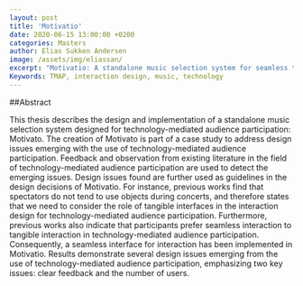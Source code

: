 ```yaml
---
layout: post
title: 'Motivatio'
date: 2020-06-15 13:00:00 +0200
categories: Masters
author: Elias Sukken Andersen
image: /assets/img/eliassan/
excerpt: "Motivatio: A standalone music selection system for seamless technology-mediated audience participation."
Keywords: TMAP, interaction design, music, technology
---
```


##Abstract

This thesis describes the design and implementation of a standalone music selection system designed for technology-mediated audience participation: Motivato. 
The creation of Motivato is part of a case study to address design issues emerging with the use of technology-mediated audience participation. 
Feedback and observation from existing literature in the field of technology-mediated audience participation are used to detect the emerging issues. 
Design issues found are further used as guidelines in the design decisions of Motivatio. 
For instance, previous works find that spectators do not tend to use objects during concerts, and therefore states that we need to consider the role of tangible interfaces in the interaction design for technology-mediated audience participation. 
Furthermore, previous works also indicate that participants prefer seamless interaction to tangible interaction in technology-mediated audience participation. 
Consequently, a seamless interface for interaction has been implemented in Motivatio. Results demonstrate several design issues emerging from the use of technology-mediated audience participation, emphasizing two key issues: clear feedback and the number of users.
